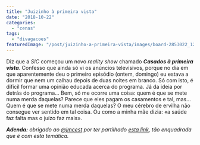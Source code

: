 ```yaml
---
title: "Juizinho à primeira vista"
date: "2018-10-22"
categories: 
  - "cenas"
tags: 
  - "divagacoes"
featuredImage: "/post/juizinho-a-primeira-vista/images/board-2853022_1280.jpg"
---
```


Diz que a _SIC_ começou um novo _reality show_ chamado **_Casados à primeira vista_**. Confesso que ainda só vi os anúncios televisivos, porque no dia em que aparentemente deu o primeiro episódio (ontem, domingo) eu estava a dormir que nem um calhau depois de duas noites em branco. Só com isto, é difícil formar uma opinião educada acerca do programa. Já da ideia por detrás do programa... Bem, só me ocorre uma coisa: quem é que se mete numa merda daquelas? Parece que eles pagam os casamentos e tal, mas... Quem é que se mete numa merda daquelas? O meu cérebro de ervilha não consegue ver sentido em tal coisa. Ou como a minha mãe dizia: «a saúde faz falta mas o juízo faz mais».  

_**Adenda:** obrigado ao [@jmcest](https://twitter.com/jmcest) por ter partilhado [esta link](http://www.serendipity.li/jsmill/post_2.html), tão enquadrada que é com esta temática._
